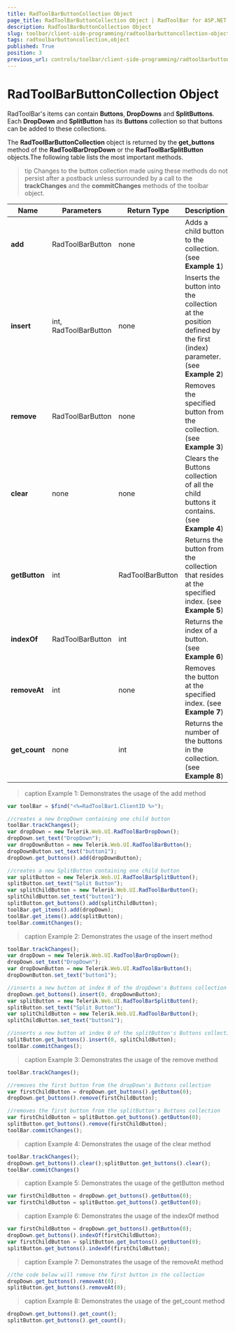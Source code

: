 ```yaml
---
title: RadToolBarButtonCollection Object
page_title: RadToolBarButtonCollection Object | RadToolBar for ASP.NET AJAX Documentation
description: RadToolBarButtonCollection Object
slug: toolbar/client-side-programming/radtoolbarbuttoncollection-object
tags: radtoolbarbuttoncollection,object
published: True
position: 3
previous_url: controls/toolbar/client-side-programming/radtoolbarbuttoncollection-object
---
```


# RadToolBarButtonCollection Object

RadToolBar's items can contain **Buttons**, **DropDowns** and **SplitButtons**. Each **DropDown** and **SplitButton** has its **Buttons** collection so that buttons can be added to these collections.

The **RadToolBarButtonCollection** object is returned by the **get_buttons** method of the **RadToolBarDropDown** or the **RadToolBarSplitButton** objects.The following table lists the most important methods.

>tip Changes to the button collection made using these methods do not persist after a postback unless surrounded by a call to the **trackChanges** and the **commitChanges** methods of the toolbar object.
>

| Name | Parameters | Return Type | Description |
| ------ | ------ | ------ | ------ |
| **add** |RadToolBarButton|none|Adds a child button to the collection.(see **Example 1**)|
|  **insert**  | int, RadToolBarButton | none | Inserts the button into the collection at the position defined by the first (index) parameter. (see **Example 2**) |
|  **remove**  | RadToolBarButton | none | Removes the specified button from the collection. (see **Example 3**)|
|  **clear**  | none | none | Clears the Buttons collection of all the child buttons it contains. (see **Example 4**)|
|  **getButton**  | int | RadToolBarButton | Returns the button from the collection that resides at the specified index. (see **Example 5**) |
|  **indexOf**  | RadToolBarButton | int | Returns the index of a button. (see **Example 6**)|
|  **removeAt**  | int | none | Removes the button at the specified index. (see **Example 7**)|
|  **get_count**  | none | int | Returns the number of the buttons in the collection. (see **Example 8**)|


>caption Example 1: Demonstrates the usage of the add method
````JavaScript	
var toolBar = $find("<%=RadToolBar1.ClientID %>");

//creates a new DropDown containing one child button
toolBar.trackChanges();
var dropDown = new Telerik.Web.UI.RadToolBarDropDown();
dropDown.set_text("DropDown");
var dropDownButton = new Telerik.Web.UI.RadToolBarButton();
dropDownButton.set_text("button1");
dropDown.get_buttons().add(dropDownButton);

//creates a new SplitButton containing one child button
var splitButton = new Telerik.Web.UI.RadToolBarSplitButton();
splitButton.set_text("Split Button");
var splitChildButton = new Telerik.Web.UI.RadToolBarButton();
splitChildButton.set_text("button1");
splitButton.get_buttons().add(splitChildButton);
toolBar.get_items().add(dropDown);
toolBar.get_items().add(splitButton);
toolBar.commitChanges();				
````

>caption Example 2: Demonstrates the usage of the insert method
````JavaScript	
toolBar.trackChanges();
var dropDown = new Telerik.Web.UI.RadToolBarDropDown();
dropDown.set_text("DropDown");
var dropDownButton = new Telerik.Web.UI.RadToolBarButton();
dropDownButton.set_text("button1");

//inserts a new button at index 0 of the dropDown's Buttons collection
dropDown.get_buttons().insert(0, dropDownButton);
var splitButton = new Telerik.Web.UI.RadToolBarSplitButton();
splitButton.set_text("Split Button");
var splitChildButton = new Telerik.Web.UI.RadToolBarButton();
splitChildButton.set_text("button1");

//inserts a new button at index 0 of the splitButton's Buttons collection
splitButton.get_buttons().insert(0, splitChildButton);
toolBar.commitChanges();				
````

>caption Example 3: Demonstrates the usage of the remove method
````JavaScript	
toolBar.trackChanges();

//removes the first button from the dropDown's Buttons collection
var firstChildButton = dropDown.get_buttons().getButton(0);
dropDown.get_buttons().remove(firstChildButton);

//removes the first button from the splitButton's Buttons collection
var firstChildButton = splitButton.get_buttons().getButton(0);
splitButton.get_buttons().remove(firstChildButton);
toolBar.commitChanges();				
````

>caption Example 4: Demonstrates the usage of the clear method
````JavaScript
toolBar.trackChanges();
dropDown.get_buttons().clear();splitButton.get_buttons().clear();
toolBar.commitChanges()				
````

>caption Example 5: Demonstrates the usage of the getButton method
````JavaScript	     
var firstChildButton = dropDown.get_buttons().getButton(0);  
var firstChildButton = splitButton.get_buttons().getButton(0);				
````

>caption Example 6: Demonstrates the usage of the indexOf method
````JavaScript	
var firstChildButton = dropDown.get_buttons().getButton(0);
dropDown.get_buttons().indexOf(firstChildButton);
var firstChildButton = splitButton.get_buttons().getButton(0);
splitButton.get_buttons().indexOf(firstChildButton);				
````

>caption Example 7: Demonstrates the usage of the removeAt method
````JavaScript
//the code below will remove the first button in the collection
dropDown.get_buttons().removeAt(0);
splitButton.get_buttons().removeAt(0);				
````

>caption Example 8: Demonstrates the usage of the get_count method
````JavaScript
dropDown.get_buttons().get_count();
splitButton.get_buttons().get_count();				
````

